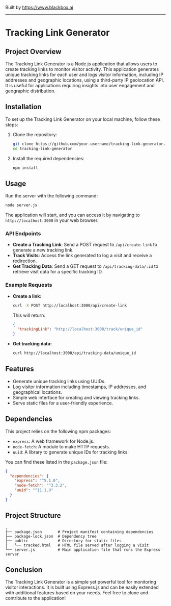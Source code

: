 
Built by https://www.blackbox.ai

---

# Tracking Link Generator

## Project Overview

The Tracking Link Generator is a Node.js application that allows users to create tracking links to monitor visitor activity. This application generates unique tracking links for each user and logs visitor information, including IP addresses and geographic locations, using a third-party IP geolocation API. It is useful for applications requiring insights into user engagement and geographic distribution.

## Installation

To set up the Tracking Link Generator on your local machine, follow these steps:

1. Clone the repository:
   ```bash
   git clone https://github.com/your-username/tracking-link-generator.git
   cd tracking-link-generator
   ```

2. Install the required dependencies:
   ```bash
   npm install
   ```

## Usage

Run the server with the following command:

```bash
node server.js
```

The application will start, and you can access it by navigating to `http://localhost:3000` in your web browser.

### API Endpoints

- **Create a Tracking Link**: Send a POST request to `/api/create-link` to generate a new tracking link.
- **Track Visits**: Access the link generated to log a visit and receive a redirection.
- **Get Tracking Data**: Send a GET request to `/api/tracking-data/:id` to retrieve visit data for a specific tracking ID.

### Example Requests

- **Create a link:**
  ```bash
  curl -X POST http://localhost:3000/api/create-link
  ```
  This will return:
  ```json
  {
    "trackingLink": "http://localhost:3000/track/unique_id"
  }
  ```

- **Get tracking data:**
  ```bash
  curl http://localhost:3000/api/tracking-data/unique_id
  ```

## Features

- Generate unique tracking links using UUIDs.
- Log visitor information including timestamps, IP addresses, and geographical locations.
- Simple web interface for creating and viewing tracking links.
- Serve static files for a user-friendly experience.

## Dependencies

This project relies on the following npm packages:

- `express`: A web framework for Node.js.
- `node-fetch`: A module to make HTTP requests.
- `uuid`: A library to generate unique IDs for tracking links.

You can find these listed in the `package.json` file:

```json
{
  "dependencies": {
    "express": "^5.1.0",
    "node-fetch": "^3.3.2",
    "uuid": "^11.1.0"
  }
}
```

## Project Structure

```plaintext
.
├── package.json       # Project manifest containing dependencies
├── package-lock.json  # Dependency tree
├── public             # Directory for static files
│   └── tracked.html   # HTML file served after logging a visit
└── server.js          # Main application file that runs the Express server
```

## Conclusion

The Tracking Link Generator is a simple yet powerful tool for monitoring visitor interactions. It is built using Express.js and can be easily extended with additional features based on your needs. Feel free to clone and contribute to the application!